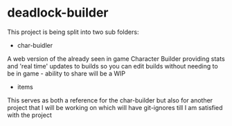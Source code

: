 # deadlock-builder

This project is being split into two sub folders:
- char-buidler

A web version of the already seen in game Character Builder providing stats and 'real time' updates to builds so you can edit builds without needing to be in game - ability to share will be a WIP
- items

This serves as both a reference for the char-builder but also for another project that I will be working on which will have git-ignores till I am satisfied with the project
